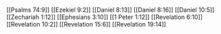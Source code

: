 [[Psalms 74:9]]
[[Ezekiel 9:2]]
[[Daniel 8:13]]
[[Daniel 8:16]]
[[Daniel 10:5]]
[[Zechariah 1:12]]
[[Ephesians 3:10]]
[[1 Peter 1:12]]
[[Revelation 6:10]]
[[Revelation 10:2]]
[[Revelation 15:6]]
[[Revelation 19:14]]
